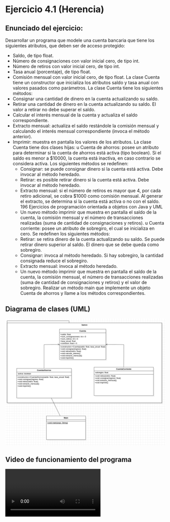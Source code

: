 # Ejercicio 4.1 (Herencia)

## Enunciado del ejercicio:
Desarrollar un programa que modele una cuenta bancaria que tiene los
siguientes atributos, que deben ser de acceso protegido:
* Saldo, de tipo float.
* Número de consignaciones con valor inicial cero, de tipo int.
* Número de retiros con valor inicial cero, de tipo int.
* Tasa anual (porcentaje), de tipo float.
* Comisión mensual con valor inicial cero, de tipo float.
La clase Cuenta tiene un constructor que inicializa los atributos saldo
y tasa anual con valores pasados como parámetros. La clase Cuenta tiene
los siguientes métodos:
* Consignar una cantidad de dinero en la cuenta actualizando su saldo.
* Retirar una cantidad de dinero en la cuenta actualizando su saldo.
El valor a retirar no debe superar el saldo.
* Calcular el interés mensual de la cuenta y actualiza el saldo correspondiente.
* Extracto mensual: actualiza el saldo restándole la comisión mensual
y calculando el interés mensual correspondiente (invoca el método
anterior).
* Imprimir: muestra en pantalla los valores de los atributos.
La clase Cuenta tiene dos clases hijas:
u Cuenta de ahorros: posee un atributo para determinar si la cuenta
de ahorros está activa (tipo boolean). Si el saldo es menor a $10000,
la cuenta está inactiva, en caso contrario se considera activa. Los
siguientes métodos se redefinen:
    * Consignar: se puede consignar dinero si la cuenta está activa.
Debe invocar al método heredado.
    * Retirar: es posible retirar dinero si la cuenta está activa. Debe
invocar al método heredado.
    * Extracto mensual: si el número de retiros es mayor que 4, por
cada retiro adicional, se cobra $1000 como comisión mensual.
Al generar el extracto, se determina si la cuenta está activa o no
con el saldo.
196 Ejercicios de programación orientada a objetos con Java y UML
    * Un nuevo método imprimir que muestra en pantalla el saldo
de la cuenta, la comisión mensual y el número de transacciones
realizadas (suma de cantidad de consignaciones y retiros).
u Cuenta corriente: posee un atributo de sobregiro, el cual se inicializa en cero. Se redefinen los siguientes métodos:
    * Retirar: se retira dinero de la cuenta actualizando su saldo. Se puede retirar dinero superior al saldo. El dinero que se debe queda
como sobregiro.
    * Consignar: invoca al método heredado. Si hay sobregiro, la
cantidad consignada reduce el sobregiro.
    * Extracto mensual: invoca al método heredado.
    * Un nuevo método imprimir que muestra en pantalla el saldo
de la cuenta, la comisión mensual, el número de transacciones
realizadas (suma de cantidad de consignaciones y retiros) y el
valor de sobregiro.
Realizar un método main que implemente un objeto Cuenta de ahorros y llame a los métodos correspondientes.

## Diagrama de clases (UML)
![Diagrama de clases UML](./DiagramaClases.png)


## Video de funcionamiento del programa
![Video de funcionamiento](./Funcionamiento.webm)
